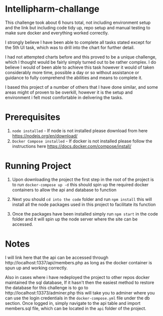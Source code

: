 # Intellipharm-challange

This challenge took about 6 hours total, not including environment setup and the link
but including code tidy up, repo setup and manual testing to make sure docker and everything
worked correctly.

I strongly believe I have been able to complete all tasks stated except for the 5th UI task,
which was to drill into the chart for further detail.

I had not attempted charts before and this proved to be a unique challenge, which I thought would be 
fairly simply turned out to be rather complex. I do believe I would of been able to achieve this task
however it would of taken considerably more time, possible a day or so without assistance or guidance 
to fully comprehend the abilities and means to complete it.

I based this project of a number of others that I have done similar, and some areas might of proven
to be overkill, however it is the setup and environment i felt most comfortable in delivering the tasks.

# Prerequisites

1. `node installed` - If node is not installed please download from here https://nodejs.org/en/download/
2. `Docker Compose installed` - If docker is not installed please follow the instructions here https://docs.docker.com/compose/install/

# Running Project

1. Upon downloading the project the first step in the root of the project is to run `docker-compose up -d` this
should spin up the required docker containers to allow the api and database to function

2. Next you should `cd into the code` folder and run `npm install` this will install all the node packages
used in this project to facilitate its function

3. Once the packages have been installed simply run `npm start` in the code folder and it will spin up
the node server where the site can be accessed.

# Notes

I will link here that the api can be accessed through http://localhost:1337/api/members.php as long
as the docker container is spun up and working correctly. 

Also in cases where i have redeployed the project to other repos docker maintained the sql database,
If it hasn't then the easiest method to restore the database for this challenge is to go to
http://localhost:13373/adminer.php this will take you to adminer where you can use the login credentials
in the `docker-compose.yml` file under the db section. Once logged in, simply navigate to the api table and
import members.sql file, which can be located in the `api` folder of the project.


